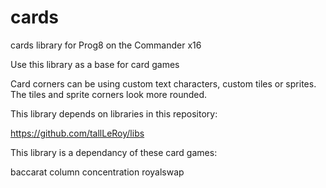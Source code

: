 # cards
 cards library for Prog8 on the Commander x16

 Use this library as a base for card games 

 Card corners can be using custom text characters, custom tiles or sprites. 
 The tiles and sprite corners look more rounded. 

 This library depends on libraries in this repository:

 https://github.com/tallLeRoy/libs

 This library is a dependancy of these card games:

 baccarat
 column
 concentration
 royalswap
